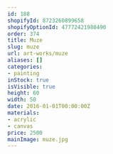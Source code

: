 ```yaml
---
id: 188
shopifyId: 8723260899658
shopifyOptionId: 47772421980490
order: 374
title: Muze
slug: muze
url: art-works/muze
aliases: []
categories:
- painting
inStock: true
isVisible: true
height: 60
width: 50
date: 2016-01-01T00:00:00Z
materials:
- acrylic
- canvas
price: 2500
mainImage: muze.jpg
---
```

